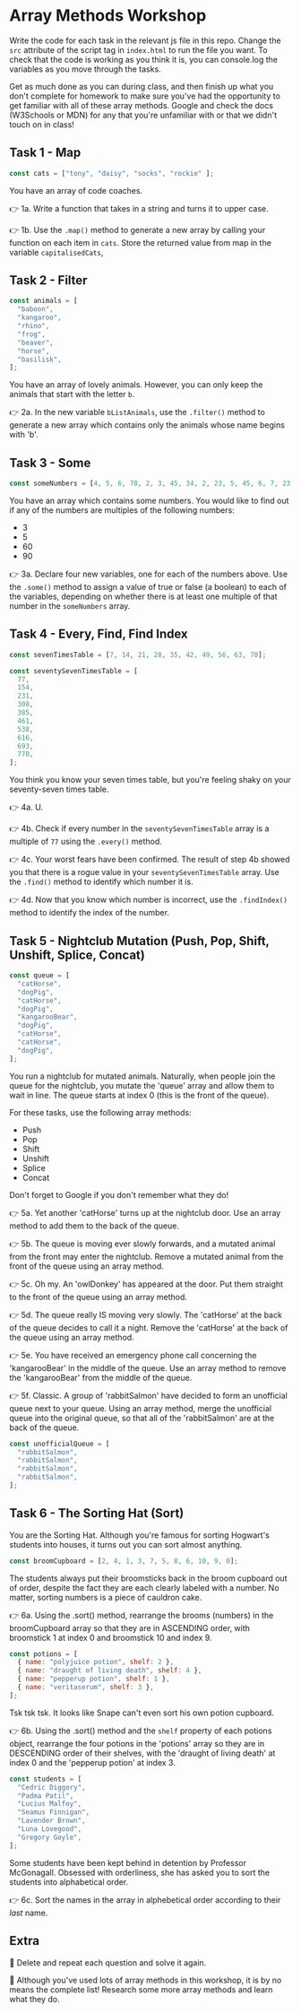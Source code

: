 # Array Methods Workshop

Write the code for each task in the relevant js file in this repo. Change the `src` attribute of the script tag in `index.html` to run the file you want. To check that the code is working as you think it is, you can console.log the variables as you move through the tasks.

Get as much done as you can during class, and then finish up what you don't complete for homework to make sure you've had the opportunity to get familiar with all of these array methods. Google and check the docs (W3Schools or MDN) for any that you're unfamiliar with or that we didn't touch on in class!

## Task 1 - Map

```js
const cats = ["tony", "daisy", "socks", "rockie" ];
```

You have an array of code coaches.

👉 1a. Write a function that takes in a string and turns it to upper case.

👉 1b. Use the `.map()` method to generate a new array by calling your function on each item in `cats`. Store the returned value from map in the variable `capitalisedCats`,

## Task 2 - Filter

```js
const animals = [
  "baboon",
  "kangaroo",
  "rhino",
  "frog",
  "beaver",
  "horse",
  "basilisk",
];
```

You have an array of lovely animals. However, you can only keep the animals that start with the letter `b`. 

👉 2a. In the new variable `bListAnimals`, use the `.filter()` method to generate a new array which contains only the animals whose name begins with 'b'. 

## Task 3 - Some

```js
const someNumbers = [4, 5, 6, 78, 2, 3, 45, 34, 2, 23, 5, 45, 6, 7, 23]
```

You have an array which contains some numbers. You would like to find out if any of the numbers are multiples of the following numbers:

- 3
- 5
- 60
- 90

👉 3a. Declare four new variables, one for each of the numbers above. Use the `.some()` method to assign a value of true or false (a boolean) to each of the variables, depending on whether there is at least one multiple of that number in the `someNumbers` array. 

## Task 4 - Every, Find, Find Index

```js
const sevenTimesTable = [7, 14, 21, 28, 35, 42, 49, 56, 63, 70];

const seventySevenTimesTable = [
  77,
  154,
  231,
  308,
  385,
  461,
  538,
  616,
  693,
  770,
];
```

You think you know your seven times table, but you're feeling shaky on your seventy-seven times table.

👉 4a. U.

👉 4b. Check if every number in the `seventySevenTimesTable` array is a multiple of `77` using the `.every()` method.

👉 4c. Your worst fears have been confirmed. The result of step 4b showed you that there is a rogue value in your `seventySevenTimesTable` array. Use the `.find()` method to identify which number it is.

👉 4d. Now that you know which number is incorrect, use the `.findIndex()` method to identify the index of the number.

## Task 5 - Nightclub Mutation (Push, Pop, Shift, Unshift, Splice, Concat)

```js
const queue = [
  "catHorse",
  "dogPig",
  "catHorse",
  "dogPig",
  "kangarooBear",
  "dogPig",
  "catHorse",
  "catHorse",
  "dogPig",
];
```

You run a nightclub for mutated animals. Naturally, when people join the queue for the nightclub, you mutate the 'queue' array and allow them to wait in line. The queue starts at index 0 (this is the front of the queue).

For these tasks, use the following array methods: 

- Push
- Pop
- Shift
- Unshift
- Splice
- Concat

Don't forget to Google if you don't remember what they do!

👉 5a. Yet another 'catHorse' turns up at the nightclub door. Use an array method to add them to the back of the queue.

👉 5b. The queue is moving ever slowly forwards, and a mutated animal from the front may enter the nightclub. Remove a mutated animal from the front of the queue using an array method.

👉 5c. Oh my. An 'owlDonkey' has appeared at the door. Put them straight to the front of the queue using an array method.

👉 5d. The queue really IS moving very slowly. The 'catHorse' at the back of the queue decides to call it a night. Remove the 'catHorse' at the back of the queue using an array method.

👉 5e. You have received an emergency phone call concerning the 'kangarooBear' in the middle of the queue. Use an array method to remove the 'kangarooBear' from the middle of the queue.

👉 5f. Classic. A group of 'rabbitSalmon' have decided to form an unofficial queue next to your queue. Using an array method, merge the unofficial queue into the original queue, so that all of the 'rabbitSalmon' are at the back of the queue.

```js
const unofficialQueue = [
  "rabbitSalmon",
  "rabbitSalmon",
  "rabbitSalmon",
  "rabbitSalmon",
];
```

## Task 6 - The Sorting Hat (Sort)

You are the Sorting Hat. Although you're famous for sorting Hogwart's students into houses, it turns out you can sort almost anything.

```js
const broomCupboard = [2, 4, 1, 3, 7, 5, 8, 6, 10, 9, 0];
```

The students always put their broomsticks back in the broom cupboard out of order, despite the fact they are each clearly labeled with a number. No matter, sorting numbers is a piece of cauldron cake. 

👉 6a. Using the .sort() method, rearrange the brooms (numbers) in the broomCupboard array so that they are in ASCENDING order, with broomstick 1 at index 0 and broomstick 10 and index 9.

```js
const potions = [
  { name: "polyjuice potion", shelf: 2 },
  { name: "draught of living death", shelf: 4 },
  { name: "pepperup potion", shelf: 1 },
  { name: "veritaserum", shelf: 3 },
];
```

Tsk tsk tsk. It looks like Snape can't even sort his own potion cupboard. 

👉 6b. Using the .sort() method and the `shelf` property of each potions object, rearrange the four potions in the 'potions' array so they are in DESCENDING order of their shelves, with the 'draught of living death' at index 0 and the 'pepperup potion' at index 3.

```js
const students = [
  "Cedric Diggory",
  "Padma Patil",
  "Lucius Malfoy",
  "Seamus Finnigan",
  "Lavender Brown",
  "Luna Lovegood",
  "Gregory Goyle",
];
```

Some students have been kept behind in detention by Professor McGonagall. Obsessed with orderliness, she has asked you to sort the students into alphabetical order. 
 
👉 6c. Sort the names in the array in alphebetical order according to their *last* name.

## Extra

🌟 Delete and repeat each question and solve it again.

🌟 Although you've used lots of array methods in this workshop, it is by no means the complete list! Research some more array methods and learn what they do.

